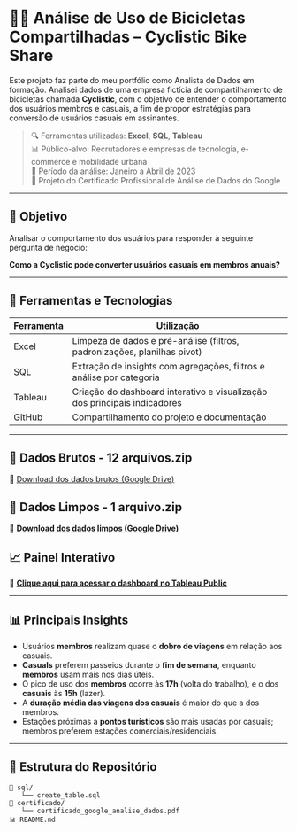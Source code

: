 
# 🚴‍♂️ Análise de Uso de Bicicletas Compartilhadas – Cyclistic Bike Share

Este projeto faz parte do meu portfólio como Analista de Dados em formação. Analisei dados de uma empresa fictícia de compartilhamento de bicicletas chamada **Cyclistic**, com o objetivo de entender o comportamento dos usuários membros e casuais, a fim de propor estratégias para conversão de usuários casuais em assinantes.

> 🔍 Ferramentas utilizadas: **Excel**, **SQL**, **Tableau**  
> 📊 Público-alvo: Recrutadores e empresas de tecnologia, e-commerce e mobilidade urbana  
> 📅 Período da análise: Janeiro a Abril de 2023  
> 📌 Projeto do Certificado Profissional de Análise de Dados do Google

---

## 📌 Objetivo

Analisar o comportamento dos usuários para responder à seguinte pergunta de negócio:

**Como a Cyclistic pode converter usuários casuais em membros anuais?**

---

## 🧰 Ferramentas e Tecnologias

| Ferramenta   | Utilização                                                                 |
|--------------|-----------------------------------------------------------------------------|
| Excel        | Limpeza de dados e pré-análise (filtros, padronizações, planilhas pivot)   |
| SQL          | Extração de insights com agregações, filtros e análise por categoria        |
| Tableau      | Criação do dashboard interativo e visualização dos principais indicadores   |
| GitHub       | Compartilhamento do projeto e documentação                                 |

---
## 📂 Dados Brutos - 12 arquivos.zip
🔗 [Download dos dados brutos (Google Drive)](https://drive.google.com/drive/folders/1LczirAm5-OuUbq9TEhzjK6kKW-bz5iXS?usp=drive_link)



## 📂 Dados Limpos - 1 arquivo.zip
🔗 **[Download dos dados limpos (Google Drive)](https://drive.google.com/file/d/1IPXHfOj53xwUlD38H1gkHmPYneiXuC9z/view?usp=drive_link)**


## 📈 Painel Interativo

🔗 **[Clique aqui para acessar o dashboard no Tableau Public](https://public.tableau.com/views/DadosBikeCyclist/AnlisedeUsodeBicicletas-CyclisticBikeShare?:language=pt-BR&:sid=&:redirect=auth&:display_count=n&:origin=viz_share_link)**

---

## 📊 Principais Insights

- Usuários **membros** realizam quase o **dobro de viagens** em relação aos casuais.
- **Casuals** preferem passeios durante o **fim de semana**, enquanto **membros** usam mais nos dias úteis.
- O pico de uso dos **membros** ocorre às **17h** (volta do trabalho), e o dos **casuais** às **15h** (lazer).
- A **duração média das viagens dos casuais** é maior do que a dos membros.
- Estações próximas a **pontos turísticos** são mais usadas por casuais; membros preferem estações comerciais/residenciais.

---

## 📁 Estrutura do Repositório

```
📂 sql/
   └── create_table.sql
📂 certificado/
   └── certificado_google_analise_dados.pdf
📊 README.md
```
